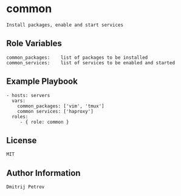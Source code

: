 common
=========

    Install packages, enable and start services

Role Variables
--------------

    common_packages:    list of packages to be installed
    common_services:    list of services to be enabled and started

Example Playbook
----------------

    - hosts: servers
      vars:
        common_packages: ['vim', 'tmux']
        common services: ['haproxy']
      roles:
         - { role: common }

License
-------

    MIT

Author Information
------------------

    Dmitrij Petrov
